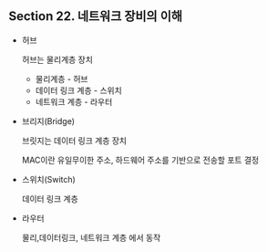 ## Section 22. 네트워크 장비의 이해

- 허브

  허브는 물리계층 장치

  - 물리계층 - 허브
  - 데이터 링크 계층 - 스위치
  - 네트워크 계층 - 라우터

- 브리지(Bridge)

  브릿지는 데이터 링크 계층 장치

  MAC이란 유일무이한 주소, 하드웨어 주소를 기반으로 전송할 포트 결정

- 스위치(Switch)

  데이터 링크 계층

- 라우터

  물리,데이터링크, 네트워크 계층 에서 동작